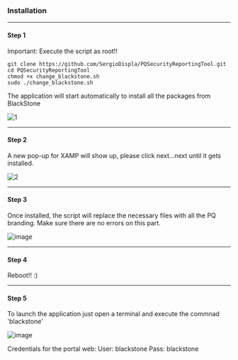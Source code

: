 ### Installation 
-------------------------------------------------------------------------------------------------------
#### Step 1

Important: Execute the script as root!!

```
git clone https://github.com/SergioDispla/PQSecurityReportingTool.git
cd PQSecurityReportingTool
chmod +x change_blackstone.sh
sudo ./change_blackstone.sh
```
The application will start automatically to install all the packages from BlackStone

![1](https://github.com/user-attachments/assets/d2f58cec-f599-4753-87ae-3b591981ed2d)


-------------------------------------------------------------------------------------------------------
#### Step 2

A new pop-up for XAMP will show up, please click next...next until it gets installed. 

![2](https://github.com/user-attachments/assets/c87ecbd7-8f78-412a-98b5-2862ea233dee)


-------------------------------------------------------------------------------------------------------
#### Step 3

Once installed, the script will replace the necessary files with all the PQ branding. Make sure there are no errors on this part. 

![image](https://github.com/user-attachments/assets/0ead1f53-8a53-4339-a01e-e0bdbb53d391)


-------------------------------------------------------------------------------------------------------
#### Step 4

Reboot!! :) 


-------------------------------------------------------------------------------------------------------
#### Step 5

To launch the application just open a terminal and execute the commnad 'blackstone'

![image](https://github.com/user-attachments/assets/62f675ea-4b5e-4a3e-a479-6168896e496f)

Credentials for the portal web: 
User: blackstone
Pass: blackstone 
